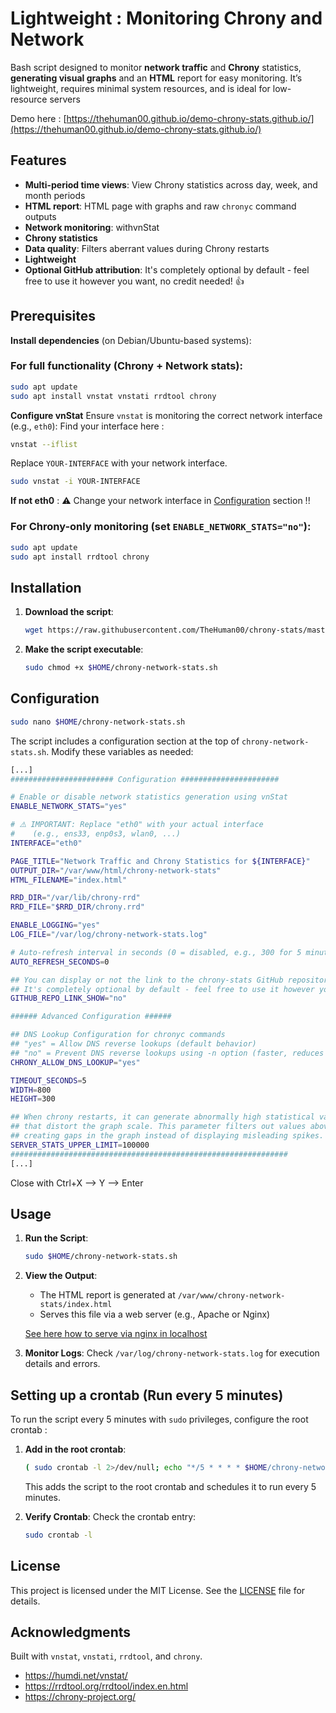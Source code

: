 # Lightweight : Monitoring Chrony and Network

Bash script designed to monitor **network traffic** and **Chrony** statistics, **generating visual graphs** and an **HTML** report for easy monitoring.
It’s lightweight, requires minimal system resources, and is ideal for low-resource servers

Demo here : [https://thehuman00.github.io/demo-chrony-stats.github.io/](https://thehuman00.github.io/demo-chrony-stats.github.io/)

## Features

- **Multi-period time views**: View Chrony statistics across day, week, and month periods
- **HTML report**: HTML page with graphs and raw `chronyc` command outputs
- **Network monitoring**: withvnStat
- **Chrony statistics**
- **Data quality**: Filters aberrant values during Chrony restarts
- **Lightweight**
- **Optional GitHub attribution**: It's completely optional by default - feel free to use it however you want, no credit needed! 👍

## Prerequisites

**Install dependencies** (on Debian/Ubuntu-based systems):

### **For full functionality (Chrony + Network stats):**
   ```bash
   sudo apt update
   sudo apt install vnstat vnstati rrdtool chrony
   ```

**Configure vnStat**
   Ensure `vnstat` is monitoring the correct network interface (e.g., `eth0`):
   Find your interface here :
   ```bash
   vnstat --iflist
   ```
   Replace `YOUR-INTERFACE` with your network interface.
   ```bash
   sudo vnstat -i YOUR-INTERFACE
   ``` 
   **If not eth0** : ⚠️ Change your network interface in [Configuration](#configuration) section !!

### **For Chrony-only monitoring (set `ENABLE_NETWORK_STATS="no"`):**
   ```bash
   sudo apt update
   sudo apt install rrdtool chrony
   ```

## Installation

1. **Download the script**:
   ```bash
   wget https://raw.githubusercontent.com/TheHuman00/chrony-stats/master/chrony-network-stats.sh -O $HOME/chrony-network-stats.sh
   ```

2. **Make the script executable**:
   ```bash
   sudo chmod +x $HOME/chrony-network-stats.sh
   ```

## Configuration

   ```bash
   sudo nano $HOME/chrony-network-stats.sh
   ```

The script includes a configuration section at the top of `chrony-network-stats.sh`. Modify these variables as needed:

   ```bash
   [...]
   ####################### Configuration ######################

   # Enable or disable network statistics generation using vnStat
   ENABLE_NETWORK_STATS="yes"
   
   # ⚠️ IMPORTANT: Replace "eth0" with your actual interface 
   #    (e.g., ens33, enp0s3, wlan0, ...)
   INTERFACE="eth0"

   PAGE_TITLE="Network Traffic and Chrony Statistics for ${INTERFACE}"
   OUTPUT_DIR="/var/www/html/chrony-network-stats"
   HTML_FILENAME="index.html"

   RRD_DIR="/var/lib/chrony-rrd"
   RRD_FILE="$RRD_DIR/chrony.rrd"

   ENABLE_LOGGING="yes"
   LOG_FILE="/var/log/chrony-network-stats.log"

   # Auto-refresh interval in seconds (0 = disabled, e.g., 300 for 5 minutes)
   AUTO_REFRESH_SECONDS=0

   ## You can display or not the link to the chrony-stats GitHub repository in the HTML page
   ## It's completely optional by default - feel free to use it however you want, no credit needed! 👍
   GITHUB_REPO_LINK_SHOW="no"

   ###### Advanced Configuration ######

   ## DNS Lookup Configuration for chronyc commands
   ## "yes" = Allow DNS reverse lookups (default behavior)
   ## "no" = Prevent DNS reverse lookups using -n option (faster, reduces network traffic)
   CHRONY_ALLOW_DNS_LOOKUP="yes"

   TIMEOUT_SECONDS=5
   WIDTH=800
   HEIGHT=300

   ## When chrony restarts, it can generate abnormally high statistical values (e.g., 12M packets)
   ## that distort the graph scale. This parameter filters out values above the threshold,
   ## creating gaps in the graph instead of displaying misleading spikes.
   SERVER_STATS_UPPER_LIMIT=100000
   ##############################################################
   [...]
   ```
   Close with Ctrl+X --> Y --> Enter


## Usage

1. **Run the Script**:
   ```bash
   sudo $HOME/chrony-network-stats.sh
   ```

2. **View the Output**:
   - The HTML report is generated at `/var/www/chrony-network-stats/index.html`
   - Serves this file via a web server (e.g., Apache or Nginx)

   [See here how to serve via nginx in localhost](nginx.md)

3. **Monitor Logs**:
   Check `/var/log/chrony-network-stats.log` for execution details and errors.

## Setting up a crontab (Run every 5 minutes)

To run the script every 5 minutes with `sudo` privileges, configure the root crontab :

1. **Add in the root crontab**:
   ```bash
   ( sudo crontab -l 2>/dev/null; echo "*/5 * * * * $HOME/chrony-network-stats.sh" ) | sudo crontab -
   ```
   This adds the script to the root crontab and schedules it to run every 5 minutes.

2. **Verify Crontab**:
   Check the crontab entry:
   ```bash
   sudo crontab -l
   ```


## License

This project is licensed under the MIT License. See the [LICENSE](LICENSE) file for details.

## Acknowledgments

Built with `vnstat`, `vnstati`, `rrdtool`, and `chrony`.
- https://humdi.net/vnstat/
- https://rrdtool.org/rrdtool/index.en.html
- https://chrony-project.org/
